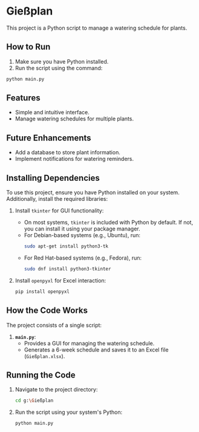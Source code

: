 # Gießplan

This project is a Python script to manage a watering schedule for plants.

## How to Run

1. Make sure you have Python installed.
2. Run the script using the command:

```bash
python main.py
```

## Features

- Simple and intuitive interface.
- Manage watering schedules for multiple plants.

## Future Enhancements

- Add a database to store plant information.
- Implement notifications for watering reminders.

## Installing Dependencies

To use this project, ensure you have Python installed on your system. Additionally, install the required libraries:

1. Install `tkinter` for GUI functionality:
   - On most systems, `tkinter` is included with Python by default. If not, you can install it using your package manager.
   - For Debian-based systems (e.g., Ubuntu), run:
     ```bash
     sudo apt-get install python3-tk
     ```
   - For Red Hat-based systems (e.g., Fedora), run:
     ```bash
     sudo dnf install python3-tkinter
     ```

2. Install `openpyxl` for Excel interaction:
   ```bash
   pip install openpyxl
   ```

## How the Code Works

The project consists of a single script:

1. **`main.py`**:
   - Provides a GUI for managing the watering schedule.
   - Generates a 6-week schedule and saves it to an Excel file (`Gießplan.xlsx`).

## Running the Code

1. Navigate to the project directory:
   ```bash
   cd g:\Gießplan
   ```

2. Run the script using your system's Python:
   ```bash
   python main.py
   ```
